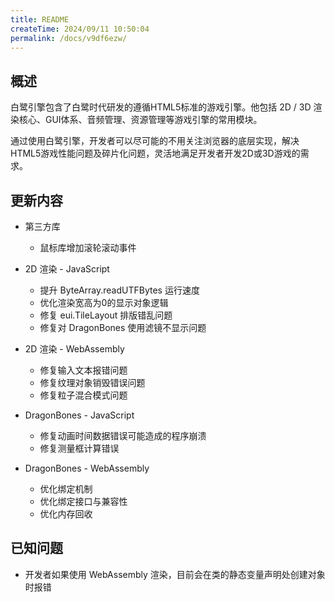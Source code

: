 ```yaml
---
title: README
createTime: 2024/09/11 10:50:04
permalink: /docs/v9df6ezw/
---
```

## 概述

白鹭引擎包含了白鹭时代研发的遵循HTML5标准的游戏引擎。他包括 2D / 3D 渲染核心、GUI体系、音频管理、资源管理等游戏引擎的常用模块。

通过使用白鹭引擎，开发者可以尽可能的不用关注浏览器的底层实现，解决HTML5游戏性能问题及碎片化问题，灵活地满足开发者开发2D或3D游戏的需求。

## 更新内容

* 第三方库
    * 鼠标库增加滚轮滚动事件

* 2D 渲染 - JavaScript
    * 提升 ByteArray.readUTFBytes 运行速度
    * 优化渲染宽高为0的显示对象逻辑
    * 修复 eui.TileLayout 排版错乱问题
    * 修复对 DragonBones 使用滤镜不显示问题

* 2D 渲染 - WebAssembly
    * 修复输入文本报错问题
    * 修复纹理对象销毁错误问题
    * 修复粒子混合模式问题

* DragonBones - JavaScript
    * 修复动画时间数据错误可能造成的程序崩溃
    * 修复测量框计算错误

* DragonBones - WebAssembly
    * 优化绑定机制
    * 优化绑定接口与兼容性
    * 优化内存回收

## 已知问题

* 开发者如果使用 WebAssembly 渲染，目前会在类的静态变量声明处创建对象时报错